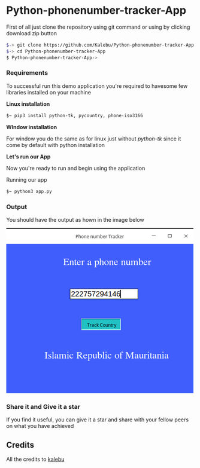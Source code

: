# Python-phonenumber-tracker-App
First of all just clone the repository using git command or using by clicking download zip button 

```bash 
$-> git clone https://github.com/Kalebu/Python-phonenumber-tracker-App
$-> cd Python-phonenumber-tracker-App
$ Python-phonenumber-tracker-App-> 
```

### Requirements 

To successful run this demo application you're required to havesome few libraries installed on your machine 

**Linux installation**
```bash
$~ pip3 install python-tk, pycountry, phone-iso3166
```

**WIndow installation** 

For window you do the same as for linux just without *python-tk* since it come by default with python installation 

**Let's run our App**

Now you're ready to run and begin using the application 

Running our app

```bash
$~ python3 app.py
```

### Output 

You should have the output as hown in the image below 

![Phone number Tracke](image2.png)

### Share it and Give it a star 

If you find it useful, you can give it a star and share with your fellow peers on what you have achieved 


Credits
-----------
All the credits to [kalebu](github.com/kalebu)
